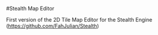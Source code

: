 #Stealth Map Editor

First version of the 2D Tile Map Editor for the Stealth Engine (https://github.com/FahJulian/Stealth)

